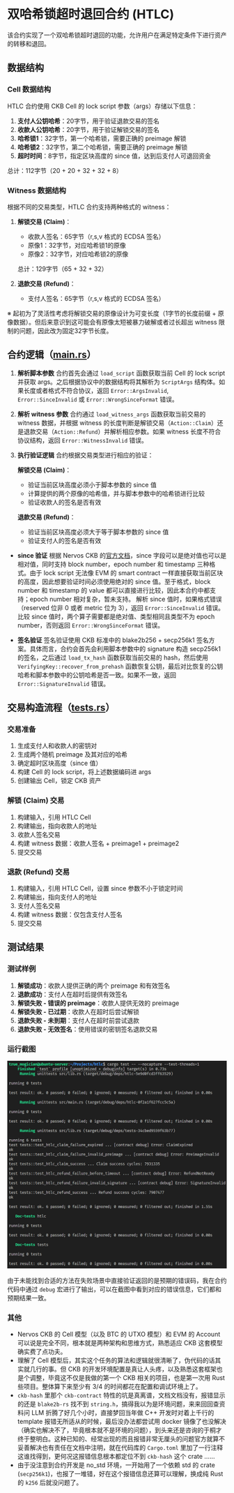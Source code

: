 # 双哈希锁超时退回合约 (HTLC)

该合约实现了一个双哈希锁超时退回的功能，允许用户在满足特定条件下进行资产的转移和退回。

## 数据结构

### Cell 数据结构

HTLC 合约使用 CKB Cell 的 lock script 参数（args）存储以下信息：

1. **支付人公钥哈希**：20字节，用于验证退款交易的签名
2. **收款人公钥哈希**：20字节，用于验证解锁交易的签名
3. **哈希锁1**：32字节，第一个哈希锁，需要正确的 preimage 解锁
4. **哈希锁2**：32字节，第二个哈希锁，需要正确的 preimage 解锁
5. **超时时间**：8字节，指定区块高度的 since 值，达到后支付人可退回资金

总计：112字节（20 + 20 + 32 + 32 + 8）

### Witness 数据结构

根据不同的交易类型，HTLC 合约支持两种格式的 witness：

1. **解锁交易 (Claim)**：
   - 收款人签名：65字节（r,s,v 格式的 ECDSA 签名）
   - 原像1：32字节，对应哈希锁1的原像
   - 原像2：32字节，对应哈希锁2的原像

   总计：129字节（65 + 32 + 32）

2. **退款交易 (Refund)**：
   - 支付人签名：65字节（r,s,v 格式的 ECDSA 签名）

※ 起初为了灵活性考虑将解锁交易的原像设计为可变长度（1字节的长度前缀 + 原像数据）。但后来意识到这可能会有原像太短被暴力破解或者过长超出 witness 限制的问题，因此改为固定32字节长度。

## 合约逻辑（[main.rs](../contracts/htlc/src/main.rs)）

1. **解析脚本参数**
	合约首先会通过 `load_script` 函数获取当前 Cell 的 lock script 并获取 args。之后根据协议中的数据结构将其解析为 `ScriptArgs` 结构体。如果长度或者格式不符合协议，返回 `Error::ArgsInvalid`, `Error::SinceInvalid` 或 `Error::WrongSinceFormat` 错误。
2. **解析 witness 参数**
	合约通过 `load_witness_args` 函数获取当前交易的 witness 数据，并根据 witness 的长度判断是解锁交易（`Action::Claim`）还是退款交易（`Action::Refund`）并解析相应参数。如果 witness 长度不符合协议结构，返回 `Error::WitnessInvalid` 错误。
3. **执行验证逻辑**
	合约根据交易类型进行相应的验证：

  	**解锁交易 (Claim)**：
	 - 验证当前区块高度必须小于脚本参数的 since 值
	 - 计算提供的两个原像的哈希值，并与脚本参数中的哈希锁进行比较
	 - 验证收款人的签名是否有效

   	**退款交易 (Refund)**：
	 - 验证当前区块高度必须大于等于脚本参数的 since 值
	 - 验证支付人的签名是否有效

- **since 验证**
	根据 Nervos CKB 的[官方文档](https://github.com/nervosnetwork/rfcs/blob/master/rfcs/0017-tx-valid-since/0017-tx-valid-since.md)，since 字段可以是绝对值也可以是相对值，同时支持 block number，epoch number 和 timestamp 三种格式。由于 lock script 无法像 EVM 的 smart contract 一样直接获取当前区块的高度，因此想要验证时间必须使用绝对的 since 值。至于格式，block number 和 timestamp 的 value 都可以直接进行比较，因此本合约中都支持；epoch number 相对复杂，暂未支持。
	解析 since 值时，如果格式错误（reserved 位非 0 或者 metric 位为 3），返回 `Error::SinceInvalid` 错误。
	比较 since 值时，两个算子需要都是绝对值、类型相同且类型不为 epoch number，否则返回 `Error::WrongSinceFormat` 错误。

- **签名验证**
	签名验证使用 CKB 标准中的 blake2b256 + secp256k1 签名方案。具体而言，合约会首先会利用脚本参数中的 signature 构造 secp256k1 的签名，之后通过 `load_tx_hash` 函数获取当前交易的 hash，然后使用 `VerifyingKey::recover_from_prehash` 函数恢复公钥，最后对比恢复的公钥哈希和脚本参数中的公钥哈希是否一致。如果不一致，返回 `Error::SignatureInvalid` 错误。

## 交易构造流程（[tests.rs](../tests/src/tests.rs)）

### 交易准备

1. 生成支付人和收款人的密钥对
2. 生成两个随机 preimage 及其对应的哈希
3. 确定超时区块高度（since 值）
4. 构建 Cell 的 lock script，将上述数据编码进 args
5. 创建输出 Cell，锁定 CKB 资产

### 解锁 (Claim) 交易

1. 构建输入，引用 HTLC Cell
2. 构建输出，指向收款人的地址
3. 收款人签名交易
4. 构建 witness 数据：收款人签名 + preimage1 + preimage2
5. 提交交易

### 退款 (Refund) 交易

1. 构建输入，引用 HTLC Cell，设置 since 参数不小于锁定时间
2. 构建输出，指向支付人的地址
3. 支付人签名交易
4. 构建 witness 数据：仅包含支付人签名
5. 提交交易

## 测试结果

### 测试样例

1. **解锁成功**：收款人提供正确的两个 preimage 和有效签名
2. **退款成功**：支付人在超时后提供有效签名
3. **解锁失败 - 错误的 preimage**：收款人提供无效的 preimage
4. **解锁失败 - 已过期**：收款人在超时后尝试解锁
5. **退款失败 - 未到期**：支付人在超时前尝试退款
6. **退款失败 - 无效签名**：使用错误的密钥签名退款交易

### 运行截图
![测试截图](./img/test-results.jpg)

由于未能找到合适的方法在失败场景中直接验证返回的是预期的错误码，我在合约代码中通过 `debug` 宏进行了输出，可以在截图中看到对应的错误信息，它们都和预期结果一致。

### 其他
- Nervos CKB 的 Cell 模型（以及 BTC 的 UTXO 模型）和 EVM 的 Account 可以说是完全不同，根本就是两种架构和思维方式，熟悉适应 CKB 这套模型确实费了点功夫。
- 理解了 Cell 模型后，其实这个任务的算法和逻辑就很清晰了，伪代码的话其实就几行的事。但 CKB 的开发环境配置是真让人头疼，以及熟悉这套框架也是个调整，毕竟这不仅是我做的第一个 CKB 相关的项目，也是第一次用 Rust 些项目。整体算下来至少有 3/4 的时间都花在配置和调试环境上了。
- `ckb-hash` 里那个 `ckb-contract` 特性的坑是真离谱，文档文档没有，报错显示的还是 `blake2b-rs` 找不到 `string.h`，搞得我以为是环境问题，来来回回查资料问 LLM 折腾了好几个小时，直接梦回当年做 C++ 开发时对着上千行的 template 报错无所适从的时候，最后没办法都尝试用 docker 镜像了也没解决（确实也解决不了，毕竟根本就不是环境的问题），到头来还是咨询的于桐才终于整明白。这种已知的、经常出现的而且报错非常无厘头的问题官方就算不妥善解决也有责任在文档中注明，就在代码库的 `Cargo.toml` 里加了一行注释这谁找得到，更何况这报错信息根本都定位不到 `ckb-hash` 这个 crate ……
- 由于没注意到合约开发是 no_std 环境，一开始用了一个依赖 std 的 crate (`secp256k1`)，也报了一堆错，好在这个报错信息还算可以理解，换成纯 Rust 的 `k256` 后就没问题了。